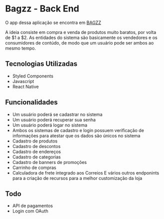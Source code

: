 # Bagzz - Back End

O app dessa aplicação se encontra em [BAGZZ](https://github.com/gabrielsxp/bagzz)

A ideia consiste em compra e venda de produtos muito baratos, por volta de $1 a $2. As entidades do sistema são basicamente os vendedores e os consumidores de contúdo, de modo que um usuário pode ser ambos ao mesmo tempo.

## Tecnologias Utilizadas
- Styled Components
- Javascript
- React Native

## Funcionalidades
- Um usuário poderá se cadastrar no sistema
- Um usuário poderá recuperar sua senha
- Um usuário poderá logar no sistema
- Ambos os sistemas de cadastro e login possuem verificação de informações para atestar que os dados são únicos no sistema
- Cadastro de produtos
- Cadastro de descontos
- Cadastro de endereços
- Cadastro de categorias
- Cadastro de banners de promoções
- Carrinho de compras
- Calculadora de frete integrado aos Correios
E vários outros endponints para a criação de recursos para a melhor customização da loja

## Todo
- API de pagamentos 
- Login com OAuth
